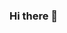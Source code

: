 ### Hi there 👋

<!--
**Maitomanito/Maitomanito** is a ✨ _special_ ✨ repository because its `README.md` (this file) appears on your GitHub profile.

Here are some ideas to get you started:

- 🔭 I’m currently working on ... freelancer
- 🌱 I’m currently learning ...Angular, Python
- 👯 I’m looking to collaborate on ...Frontend
- 🤔 I’m looking for help with ... java (backend)
- 💬 Ask me about ... Javascript y analisis de datos 
- 📫 How to reach me: ...https://www.linkedin.com/in/josemauricioromeromoreno/
- 😄 Pronouns: ...Maito 
- ⚡ Fun fact: ... mucha musika
-->
